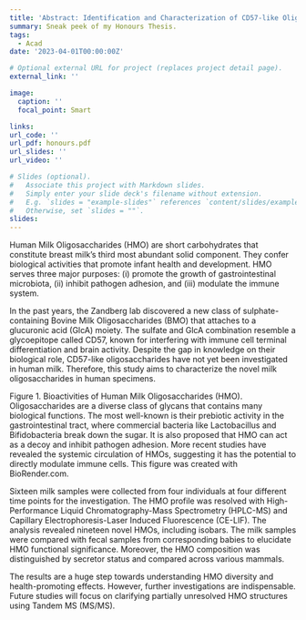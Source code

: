 ```yaml
---
title: 'Abstract: Identification and Characterization of CD57-like Oligosaccharides in Human Milk'
summary: Sneak peek of my Honours Thesis.
tags:
  - Acad
date: '2023-04-01T00:00:00Z'

# Optional external URL for project (replaces project detail page).
external_link: ''

image:
  caption: ''
  focal_point: Smart

links:
url_code: ''
url_pdf: honours.pdf
url_slides: ''
url_video: ''

# Slides (optional).
#   Associate this project with Markdown slides.
#   Simply enter your slide deck's filename without extension.
#   E.g. `slides = "example-slides"` references `content/slides/example-slides.md`.
#   Otherwise, set `slides = ""`.
slides: 
---
```


Human Milk Oligosaccharides (HMO) are short carbohydrates that constitute breast milk’s third most abundant solid component. They confer biological activities that promote infant health and development. HMO serves three major purposes: (i) promote the growth of gastrointestinal microbiota, (ii) inhibit pathogen adhesion, and (iii) modulate the immune system. 

In the past years, the Zandberg lab discovered a new class of sulphate-containing Bovine Milk Oligosaccharides (BMO) that attaches to a glucuronic acid (GlcA) moiety. The sulfate and GlcA combination resemble a glycoepitope called CD57, known for interfering with immune cell terminal differentiation and brain activity. Despite the gap in knowledge on their biological role, CD57-like oligosaccharides have not yet been investigated in human milk. Therefore, this study aims to characterize the novel milk oligosaccharides in human specimens. 

Figure 1. Bioactivities of Human Milk Oligosaccharides (HMO). Oligosaccharides are a diverse class of glycans that contains many biological functions. The most well-known is their prebiotic activity in the gastrointestinal tract, where commercial bacteria like Lactobacillus and Bifidobacteria break down the sugar. It is also proposed that HMO can act as a decoy and inhibit pathogen adhesion. More recent studies have revealed the systemic circulation of HMOs, suggesting it has the potential to directly modulate immune cells.  This figure was created with BioRender.com.

Sixteen milk samples were collected from four individuals at four different time points for the investigation. The HMO profile was resolved with High-Performance Liquid Chromatography-Mass Spectrometry (HPLC-MS) and Capillary Electrophoresis-Laser Induced Fluorescence (CE-LIF). The analysis revealed nineteen novel HMOs, including isobars. The milk samples were compared with fecal samples from corresponding
babies to elucidate HMO functional significance. Moreover, the HMO composition was distinguished by secretor status and compared across various mammals. 

The results are a huge step towards understanding HMO diversity and health-promoting effects. However, further investigations are indispensable. Future studies will focus on clarifying partially unresolved HMO structures using Tandem MS (MS/MS).


